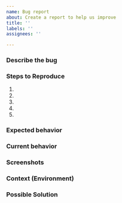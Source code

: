 ```yaml
---
name: Bug report
about: Create a report to help us improve
title: ''
labels: ''
assignees: ''

---
```


### Describe the bug
<!--- A clear and concise description of what the bug is. -->

### Steps to Reproduce
<!--- 
Attempt to recreate the issue in a new project and provide steps to reproduce in a clear text step by step list. 
Include code samples, errors and stacktraces if appropriate. 

1. Go to '...'
2. Click on '....'
3. Scroll down to '....'
4. See error 
-->

1.
1.
1.
1.
1.


### Expected behavior
<!--- Briefly describe what you expect should happen. -->

### Current behavior
<!--- Briefly describe what is actually happening. -->

### Screenshots
<!--- If applicable, add screenshots to help explain your problem. -->

### Context (Environment)
<!--- 
How has this issue affected you? What are you trying to accomplish? 
Providing context helps us come up with a solution that is most useful in the real world 
-->

### Possible Solution
<!--- Not obligatory, but suggest a fix/reason for the bug, -->
